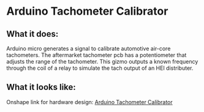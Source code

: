 # Arduino Tachometer Calibrator
## What it does:
Arduino micro generates a signal to calibrate automotive air-core tachometers. The aftermarket tachometer pcb has a potentiometer that adjusts the range of the tachometer. This gizmo outputs a known frequency through the coil of a relay to simulate the tach output of an HEI distributer. 

## What it looks like:
Onshape link for hardware design:
[Arduino Tachometer Calibrator](https://cad.onshape.com/documents/6f95e7a262ba39a9be3f8d83/w/40baefbc7f49b0d2a0c98096/e/8a35ee3fbd16c06c6227fc79)
